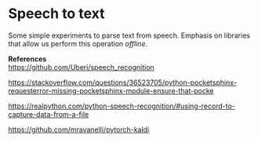 # Speech to text  

Some simple experiments to parse text from speech. Emphasis on libraries that allow us perform this operation _offline_.

**References**  
https://github.com/Uberi/speech_recognition

https://stackoverflow.com/questions/36523705/python-pocketsphinx-requesterror-missing-pocketsphinx-module-ensure-that-pocke

https://realpython.com/python-speech-recognition/#using-record-to-capture-data-from-a-file

https://github.com/mravanelli/pytorch-kaldi
